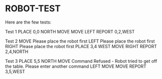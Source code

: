 # ROBOT-TEST
Here are the few tests:

Test 1
PLACE 0,0 NORTH
MOVE
MOVE
LEFT
REPORT
0,2,WEST

Test 2
MOVE
Please place the robot first
LEFT
Please place the robot first
RIGHT
Please place the robot first
PLACE 3,4 WEST
MOVE
RIGHT
REPORT
2,4,NORTH

Test 3
PLACE 5,5 NORTH
MOVE
Command Refused - Robot tried to get off the table. Please enter another command
LEFT
MOVE
MOVE
REPORT
3,5,WEST
